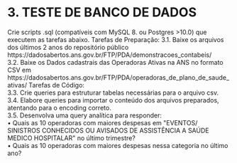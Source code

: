<h1>3. TESTE DE BANCO DE DADOS</h1>
<p1>Crie scripts .sql (compatíveis com MySQL 8. ou Postgres >10.0) que executem as tarefas abaixo. Tarefas de Preparação:</p1>
<p2>3.1. Baixe os arquivos dos últimos 2 anos do repositório público https://dadosabertos.ans.gov.br/FTP/PDA/demonstracoes_contabeis/</p2> <br/>
<p2>3.2. Baixe os Dados cadastrais das Operadoras Ativas na ANS no formato CSV em https://dadosabertos.ans.gov.br/FTP/PDA/operadoras_de_plano_de_saude_ativas/ Tarefas de Código:</p2> <br/>
<p2>3.3. Crie queries para estruturar tabelas necessárias para o arquivo csv.</p2> <br/>
<p2>3.4. Elabore queries para importar o conteúdo dos arquivos preparados, atentando para o encoding correto.</p2> <br/>
<p2>3.5. Desenvolva uma query analítica para responder:</p2> <br/>
<p2>• Quais as 10 operadoras com maiores despesas em "EVENTOS/ SINISTROS CONHECIDOS OU AVISADOS DE ASSISTÊNCIA A SAÚDE MEDICO HOSPITALAR" no último trimestre?</p2> <br/>
<p2>• Quais as 10 operadoras com maiores despesas nessa categoria no último ano?</p2><br/>



